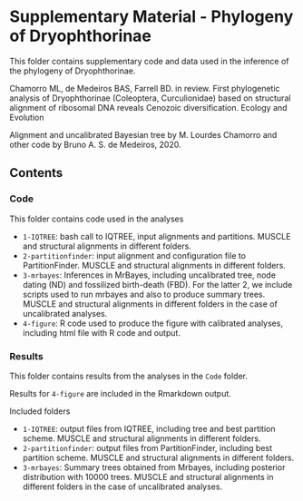 # Supplementary Material - Phylogeny of Dryophthorinae

This folder contains supplementary code and data used in the inference of the phylogeny of Dryophthorinae.

Chamorro ML, de Medeiros BAS, Farrell BD. in review. First phylogenetic analysis of Dryophthorinae (Coleoptera, Curculionidae) based on structural alignment of ribosomal DNA reveals Cenozoic diversification. Ecology and Evolution

Alignment and uncalibrated Bayesian tree by M. Lourdes Chamorro and other code by Bruno A. S. de Medeiros, 2020.

## Contents

### Code
This folder contains code used in the analyses

* `1-IQTREE`: bash call to IQTREE, input alignments and partitions. MUSCLE and structural alignments in different folders.
* `2-partitionfinder`: input alignment and configuration file to PartitionFinder. MUSCLE and structural alignments in different folders.
* `3-mrbayes`: Inferences in MrBayes, including uncalibrated tree, node dating (ND) and fossilized birth-death (FBD). For the latter 2, we include scripts used to run mrbayes and also to produce summary trees. MUSCLE and structural alignments in different folders in the case of uncalibrated analyses.
* `4-figure`: R code used to produce the figure with calibrated analyses, including html file with R code and output.

### Results
This folder contains results from the analyses in the `Code` folder. 

Results for `4-figure` are included in the Rmarkdown output.

Included folders

* `1-IQTREE`: output files from IQTREE, including tree and best partition scheme. MUSCLE and structural alignments in different folders.
* `2-partitionfinder`: output files from PartitionFinder, including best partition scheme. MUSCLE and structural alignments in different folders.
* `3-mrbayes`: Summary trees obtained from Mrbayes, including posterior distribution with 10000 trees. MUSCLE and structural alignments in different folders in the case of uncalibrated analyses.

